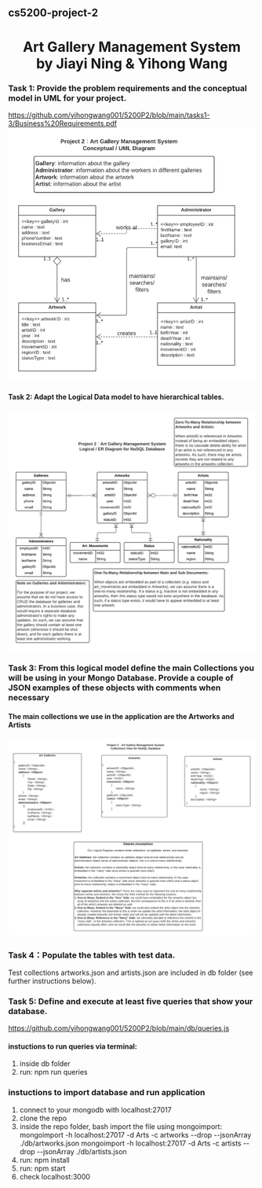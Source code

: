 ## cs5200-project-2

<h1 align="center">Art Gallery Management System
  <br>
  by Jiayi Ning & Yihong Wang
  <br>
</h1>

### Task 1: Provide the problem requirements and the conceptual model in UML for your project. 

https://github.com/yihongwang001/5200P2/blob/main/tasks1-3/Business%20Requirements.pdf
![Image of UML](https://github.com/yihongwang001/5200P2/blob/main/tasks1-3/UML.png?raw=true)

#### Task 2: Adapt the Logical Data model to have hierarchical tables.
![Image of ERD](https://github.com/yihongwang001/5200P2/blob/main/tasks1-3/ERD.png?raw=true)

### Task 3: From this logical model define the main Collections you will be using in your Mongo Database. Provide a couple of JSON examples of these objects with comments when necessary
#### The main collections we use in the application are the Artworks and Artists
![Image of Collections](https://github.com/yihongwang001/5200P2/blob/main/tasks1-3/Collections.png?raw=true)

### Task 4：Populate the tables with test data.
Test collections artworks.json and artists.json are included in db folder (see further instructions below).

### Task 5: Define and execute at least five queries that show your database. 
https://github.com/yihongwang001/5200P2/blob/main/db/queries.js
#### instuctions to run queries via terminal:
1. inside db folder
2. run: npm run queries


### instuctions to import database and run application
1. connect to your mongodb with localhost:27017
2. clone the repo
3. inside the repo folder, bash import the file using mongoimport:
mongoimport -h localhost:27017 -d Arts -c artworks --drop --jsonArray ./db/artworks.json
mongoimport -h localhost:27017 -d Arts -c artists --drop --jsonArray ./db/artists.json
4. run: npm install
5. run: npm start
6. check localhost:3000




